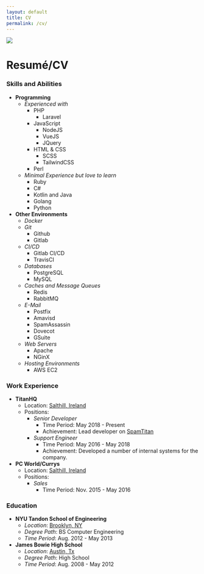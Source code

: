 ```yaml
---
layout: default
title: CV
permalink: /cv/
---
```

<div class="flex justify-left content-center items-center">
  <img class="rounded-full mr-8" src="https://www.gravatar.com/avatar/febc3d5f662cd665425a91c67e68bedc?s=200" />
  <h1 class="text-3xl">Resumé/CV</h1>
</div>

### Skills and Abilities

- **Programming**
  - *Experienced with*
    - PHP
      - Laravel
    - JavaScript
      - NodeJS
      - VueJS
      - JQuery
    - HTML & CSS
      - SCSS
      - TailwindCSS
    - Perl
  - *Minimal Experience but love to learn*
    - Ruby
    - C#
    - Kotlin and Java
    - Golang
    - Python
- **Other Environments**
  - *Docker*
  - *Git*
    - Github
    - Gitlab
  - *CI/CD*
    - Gitlab CI/CD
    - TravisCI
  - *Databases*
    - PostgreSQL
    - MySQL
  - *Caches and Message Queues*
    - Redis
    - RabbitMQ
  - *E-Mail*
    - Postfix
    - Amavisd
    - SpamAssassin
    - Dovecot
    - GSuite
  - *Web Servers*
    - Apache
    - NGinX
  - *Hosting Environments*
    - AWS EC2

### Work Experience

- **TitanHQ**
  - Location: [Salthill, Ireland](https://www.google.com/maps/place/TitanHQ+eMail+and+Web+Security/@53.2635584,-9.0731129,17z/data=!3m1!4b1!4m5!3m4!1s0x485b9689b5dcbd0b:0x3c4ffb292b9292d7!8m2!3d53.2635552!4d-9.0709242)
  - Positions:
    - *Senior Developer*
      - Time Period: May 2018 - Present
      - Achievement: Lead developer on [SpamTitan](https://www.spamtitan.com/)
    - *Support Engineer*
      - Time Period: May 2016 - May 2018
      - Achievement: Developed a number of internal systems for the company.
- **PC World/Currys**
  - Location: [Salthill, Ireland](https://www.google.com/maps/place/TitanHQ+eMail+and+Web+Security/@53.2635584,-9.0731129,17z/data=!3m1!4b1!4m5!3m4!1s0x485b9689b5dcbd0b:0x3c4ffb292b9292d7!8m2!3d53.2635552!4d-9.0709242)
  - Positions:
    - *Sales*
      - Time Period: Nov. 2015 - May 2016

### Education

- **NYU Tandon School of Engineering**
  - *Location*: [Brooklyn, NY](https://www.google.com/maps/place/New+York+University+Tandon+School+of+Engineering/@40.6942076,-73.9887677,17z/data=!3m1!4b1!4m5!3m4!1s0x89c25a4a4d8396f3:0xda9b313d596491f7!8m2!3d40.6942036!4d-73.986579)
  - *Degree Path*: BS Computer Engineering
  - *Time Period*: Aug. 2012 - May 2013
- **James Bowie High School**
  - *Location*: [Austin, Tx](https://www.google.com/maps/place/James+Bowie+High+School/@30.1876581,-97.860686,17z/data=!3m1!4b1!4m5!3m4!1s0x865b4c0e1e8e050b:0x9801923ccd64699f!8m2!3d30.1876535!4d-97.8584973)
  - *Degree Path*: High School
  - *Time Period*: Aug. 2008 - May 2012
